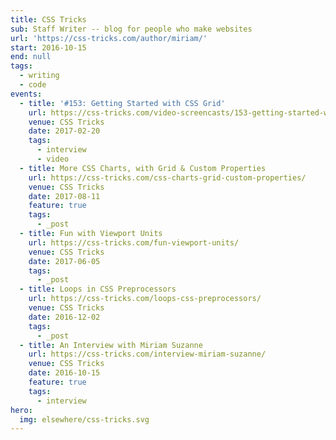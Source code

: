 ```yaml
---
title: CSS Tricks
sub: Staff Writer -- blog for people who make websites
url: 'https://css-tricks.com/author/miriam/'
start: 2016-10-15
end: null
tags:
  - writing
  - code
events:
  - title: '#153: Getting Started with CSS Grid'
    url: https://css-tricks.com/video-screencasts/153-getting-started-with-css-grid/
    venue: CSS Tricks
    date: 2017-02-20
    tags:
      - interview
      - video
  - title: More CSS Charts, with Grid & Custom Properties
    url: https://css-tricks.com/css-charts-grid-custom-properties/
    venue: CSS Tricks
    date: 2017-08-11
    feature: true
    tags:
      - _post
  - title: Fun with Viewport Units
    url: https://css-tricks.com/fun-viewport-units/
    venue: CSS Tricks
    date: 2017-06-05
    tags:
      - _post
  - title: Loops in CSS Preprocessors
    url: https://css-tricks.com/loops-css-preprocessors/
    venue: CSS Tricks
    date: 2016-12-02
    tags:
      - _post
  - title: An Interview with Miriam Suzanne
    url: https://css-tricks.com/interview-miriam-suzanne/
    venue: CSS Tricks
    date: 2016-10-15
    feature: true
    tags:
      - interview
hero:
  img: elsewhere/css-tricks.svg
---
```

